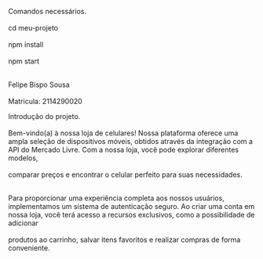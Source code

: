 Comandos necessários. <br></br>
cd meu-projeto <br></br>
npm install <br></br>
npm start <br></br>

Felipe Bispo Sousa <br></br>
Matricula: 2114290020

Introdução do projeto. <br></br>
Bem-vindo(a) à nossa loja de celulares! Nossa plataforma oferece uma ampla seleção de dispositivos móveis, obtidos através da integração com a API do Mercado Livre. Com a nossa loja, você pode explorar diferentes modelos,<br></br> comparar preços e encontrar o celular perfeito para suas necessidades.<br></br>

Para proporcionar uma experiência completa aos nossos usuários, implementamos um sistema de autenticação seguro. Ao criar uma conta em nossa loja, você terá acesso a recursos exclusivos, como a possibilidade de adicionar <br></br>produtos ao carrinho, salvar itens favoritos e realizar compras de forma conveniente.<br></br>
